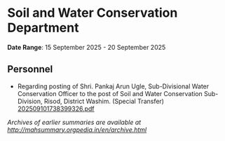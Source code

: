 # Soil and Water Conservation Department

**Date Range**: 15 September 2025 - 20 September 2025


## Personnel
- Regarding posting of Shri. Pankaj Arun Ugle, Sub-Divisional Water Conservation Officer to the post of Soil and Water Conservation Sub-Division, Risod, District Washim. (Special Transfer)\
  [202509101738399326.pdf](https://gr.maharashtra.gov.in/Site/Upload/Government%20Resolutions/English/202509101738399326.pdf)


*Archives of earlier summaries are available at http://mahsummary.orgpedia.in/en/archive.html*